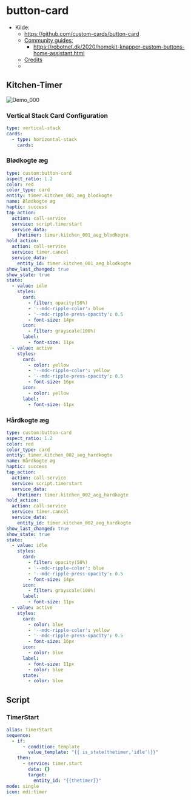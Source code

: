 # button-card 

* Kilde: 
  * https://github.com/custom-cards/button-card
  * [Community guides:](https://github.com/custom-cards/button-card#community-guides)
    * https://robotnet.dk/2020/homekit-knapper-custom-buttons-home-assistant.html
  * [Credits](https://github.com/custom-cards/button-card#credits)
  *

## Kitchen-Timer

![Demo_000](./images/Sk%C3%A6rmbillede%20fra%202022-12-27%2005-13-56.png)

### Vertical Stack Card Configuration

```yaml
type: vertical-stack
cards:
  - type: horizontal-stack
    cards:
```

### Blødkogte æg

```yaml
type: custom:button-card
aspect_ratio: 1.2
color: red
color_type: card
entity: timer.kitchen_001_aeg_blodkogte
name: Blødkogte æg
haptic: success
tap_action:
  action: call-service
  service: script.timerstart
  service_data:
    thetimer: timer.kitchen_001_aeg_blodkogte
hold_action:
  action: call-service
  service: timer.cancel
  service_data:
    entity_id: timer.kitchen_001_aeg_blodkogte
show_last_changed: true
show_state: true
state:
  - value: idle
    styles:
      card:
        - filter: opacity(50%)
        - '--mdc-ripple-color': blue
        - '--mdc-ripple-press-opacity': 0.5
        - font-size: 14px
      icon:
        - filter: grayscale(100%)
      label:
        - font-size: 11px
  - value: active
    styles:
      card:
        - color: yellow
        - '--mdc-ripple-color': yellow
        - '--mdc-ripple-press-opacity': 0.5
        - font-size: 16px
      icon:
        - color: yellow
      label:
        - font-size: 11px
```

### Hårdkogte æg

```yaml
type: custom:button-card
aspect_ratio: 1.2
color: red
color_type: card
entity: timer.kitchen_002_aeg_hardkogte
name: Hårdkogte æg
haptic: success
tap_action:
  action: call-service
  service: script.timerstart
  service_data:
    thetimer: timer.kitchen_002_aeg_hardkogte
hold_action:
  action: call-service
  service: timer.cancel
  service_data:
    entity_id: timer.kitchen_002_aeg_hardkogte
show_last_changed: true
show_state: true
state:
  - value: idle
    styles:
      card:
        - filter: opacity(50%)
        - '--mdc-ripple-color': blue
        - '--mdc-ripple-press-opacity': 0.5
        - font-size: 14px
      icon:
        - filter: grayscale(100%)
      label:
        - font-size: 11px
  - value: active
    styles:
      card:
        - color: blue
        - '--mdc-ripple-color': yellow
        - '--mdc-ripple-press-opacity': 0.5
        - font-size: 16px
      icon:
        - color: blue
      label:
        - font-size: 11px
        - color: blue
      state:
        - color: blue
```

## Script

### TimerStart

```yaml
alias: TimerStart
sequence:
  - if:
      - condition: template
        value_template: "{{ is_state(thetimer,'idle')}}"
    then:
      - service: timer.start
        data: {}
        target:
          entity_id: "{{thetimer}}"
mode: single
icon: mdi:timer
```